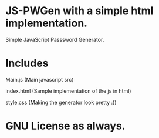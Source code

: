 # JS-PWGen with a simple html implementation. 
Simple JavaScript Passsword Generator.

# Includes
Main.js (Main javascript src) 

index.html (Sample implementation of the js in html)

style.css (Making the generator look pretty :))

# GNU License as always.
